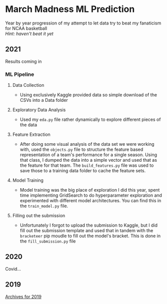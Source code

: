 # March Madness ML Prediction
Year by year progression of my attempt to let data try to beat my fanaticism for NCAA basketball <br />
<i>Hint: haven't beat it yet</i>

## 2021
Results coming in

### ML Pipeline
1) Data Collection
    - Using exclusively Kaggle provided data so simple download of the CSVs into a Data folder

2) Exploratory Data Analysis
    - Used my `eda.py` file rather dynamically to explore different pieces of the data

3) Feature Extraction
    - After doing some visual analysis of the data set we were working with, used the `objects.py` file to structure the feature based representation of a team's performance for a single season. Using that class, I dumped the data into a simple vector and used that as the feature for that team. The `build_features.py` file was used to save those to a training data folder to cache the feature sets.

4) Model Training
    - Model training was the big place of exploration I did this year, spent time implementing GridSearch to do hyperparameter exploration and experimented with different model architectures. You can find this in the `train_model.py` file.

5) Filling out the submission
    - Unfortunately I forgot to upload the submission to Kaggle, but I did fill out the submission template and used that in tandem with the `bracketeer` pip moudle to fill out the model's bracket. This is done in the `fill_submission.py` file

## 2020 
Covid...

## 2019
[Archives for 2019](Archives/2019/README.md)
